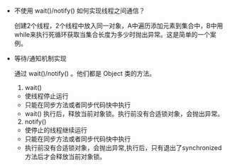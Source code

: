 ## 

 - 不使用 wait()/notify() 如何实现线程之间通信？

   创建2个线程，2个线程中放入同一对象，A中遍历添加元素到集合中，B中用while来执行死循环获取当集合长度为多少时抛出异常。这是简单的一个案例。
 
 - 等待/通知机制实现
 
    通过 wait()/notify() 。他们都是 Object 类的方法。
    1. wait()
    
    - 使线程停止运行
    - 只能在同步方法或者同步代码快中执行
    - wait() 执行后，释放当前对象锁。执行前没有合适锁对象，会抛出异常。
   
    2. notify()
    - 使停止的线程继续运行
    - 只能在同步方法或者同步代码快中执行
    - 执行前没有合适锁对象，会抛出异常,执行后，只有退出了synchronized方法后才会释放当前对象锁。
 
 
 
 
 
 
 
 
 
 
 
 